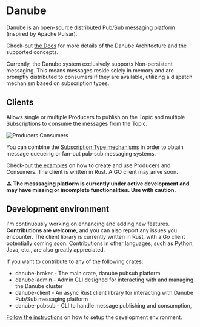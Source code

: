 # Danube

Danube is an open-source distributed Pub/Sub messaging platform (inspired by Apache Pulsar).

Check-out [the Docs](https://dev-state.com/danube_docs/) for more details of the Danube Architecture and the supported concepts.

Currently, the Danube system exclusively supports Non-persistent messaging. This means messages reside solely in memory and are promptly distributed to consumers if they are available, utilizing a dispatch mechanism based on subscription types.

## Clients

Allows single or multiple Producers to publish on the Topic and multiple Subscriptions to consume the messages from the Topic.

![Producers  Consumers](https://dev-state.com/danube_docs/architecture/img/producers_consumers.png "Producers Consumers")

You can combine the [Subscription Type mechanisms](docs/04-Queuing_PubSub_messaging.md) in order to obtain message queueing or fan-out pub-sub messaging systems.

Check-out [the examples](danube-client/examples/) on how to create and use Producers and Consumers.  The client is written in Rust. A GO client may arive soon.

**⚠️ The messsaging platform is currently under active development and may have missing or incomplete functionalities. Use with caution.**

## Development environment

I'm continuously working on enhancing and adding new features. **Contributions are welcome**, and you can also report any issues you encounter. The client library is currently written in Rust, with a Go client potentially coming soon. Contributions in other languages, such as Python, Java, etc., are also greatly appreciated.

If you want to contribute to any of the following crates:

* danube-broker - The main crate, danube pubsub platform
* danube-admin - Admin CLI designed for interacting with and managing the Danube cluster
* danube-client - An async Rust client library for interacting with Danube Pub/Sub messaging platform
* danube-pubsub - CLI to handle message publishing and consumption,

[Follow the instructions](https://dev-state.com/danube_docs/development/dev_environment/) on how to setup the development environment.
